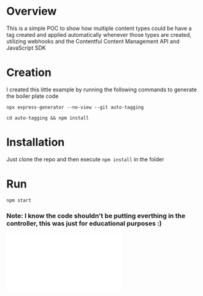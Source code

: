 # Overview
 This is a simple POC to show how multiple content types could be have a tag created and applied automatically whenever those types are created, utilizing webhooks and the Contentful Content Management API and JavaScript SDK

# Creation
 I created this little example by running the following commands to generate the boiler plate code
 
 `npx express-generator --no-view --git auto-tagging`

 `cd auto-tagging && npm install`

# Installation

Just clone the repo and then execute `npm install` in the folder

# Run
`npm start`

### Note: I know the code shouldn't be putting everthing in the controller, this was just for educational purposes :)

![Overview Flow](Autotagging-with-webhooks.pdf)
